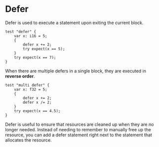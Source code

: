 # Defer

Defer is used to execute a statement upon exiting the current block.

```zig
test "defer" {    
	var x: i16 = 5;
	{        
		defer x += 2;
        try expect(x == 5);    
    }    
    try expect(x == 7);
}
```

When there are multiple defers in a single block, they are executed in **reverse order**.

```zig
test "multi defer" {
	var x: f32 = 5;    
	{
	    defer x += 2;        
	    defer x /= 2;    
	}    
	try expect(x == 4.5);
}
```

Defer is useful to ensure that resources are cleaned up when they are no longer needed. Instead of needing to remember to manually free up the resource, you can add a defer statement right next to the statement that allocates the resource.
